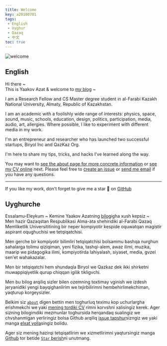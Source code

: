 ```yaml
---
title: Welcome
key: a20180701
tags: 
 - English
 - Uyghur
 - Qazaq
 - 中文
toc: true
---
```

![welcome](yaakovzat.com/img/welcome.png)    

## English  
Hi there ~  
This is Yaakov Azat & welcome to [my blog](https://yaakovazat.com/blog) ~

I am a Research Fellow and CS Master degree student in al-Farabi Kazakh National University, Almaty, Republic of Kazakhstan.    

I am an academic with a foolishly wide range of interests: physics, space, sound, music, schools, education, design, politics, participation, media, audio, art, allergies. Where possible, I like to experiment with different media in my work.

I'm an entrepreneur and researcher who has launched two successful startups, Biryol Inc and QazKaz Org.     

I'm here to share my tips, tricks, and hacks I've learned along the way.

You may want to [see the about page for more concrete information](https://yaakovazat/blog/about) or [see my CV online](https://yaakovazat/CV/) next. Please feel free to [create an issue](https://github.com/yaakovazat/blog/issues) or [send me email](mailto:yaakovazat@gmail.com) if you have any questions.

---

If you like my work, don't forget to give me a star :star2: on [GitHub](https://github.com/yaakovazat)

## Uyghurche    
Essalamu-Eleykum ~
Kemine Yaakov Azatning [bilog](https://yaakovazat/blog)igha xush kepsiz ~   
Men hazir Qazaqstan Respublikasi Alma-ata shehiridiki al-Farabi Qazaq Memliketlik Universititining bir neper kompiyotir kespide oquwatqan magistir aspirant oqughuchisi we tetqiqatchisi.   

Men gerche bir kompiyotir bilimliri tetqiqatchisi bolsammu bashqa nurghun sahalarga tolimu qiziqiman, yeni fizika, tashqi-alem, awaz ilimi, muzika, maarip we pidagogika ilimi, kompiyotirda lahiyalash, siyaset, media, gvzel sen'et wahakazalar.  

Men bir tetqiqatchi hem shundaqla Biryol we Qazkaz dek ikki shirketni muwappiqiyetlik qurup chiqqan igilik tikligvchi.

Men bu bilog arqiliq sizler bilen ozemning toxtimay vginish we izdesh jeryanidiki yengi bayqighanlirim we tejirbilirimni hembehirlimekchiman, yaqturup korgeysizler.    

Belkim siz [`about`](https://yaakovazat.com/blog/about) digen bettin men toghurluq teximu kop uchurlargha erishmekchi we yaki [mening tordiki CV](https://yaakovazat.com/CV/) rimni korvshni xalisingiz kerek. Ager sizning bilogimdiki mezmunlar toghursida herqandaq sualingiz we chvshanmigan yerliringiz bolsa Github arqiliq [issue tapshur](https://github.com/yaakovazat/blog/issues)sizngiz we yaki manga [elxat yolla](mailto:yaakovazat@gmail.com)singiz bolidu.  

Ager siz mening hazirqi tetqiqatlirim we xizmetlirimni yaqtursingiz manga [Github](https://github.com/yaakovazat) tor betide [`Star` berish](https://github.com/yaakovazat)ni unutmang.